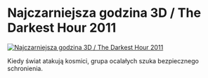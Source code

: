 Najczarniejsza godzina 3D / The Darkest Hour 2011 
=============
[![Najczarniejsza godzina 3D / The Darkest Hour 2011 ](http://vidos.pl/images/player.gif)](http://vidos.pl/najczarniejsza-godzina-3d-the-darkest-hour-2011)

 Kiedy świat atakują kosmici, grupa ocalałych szuka bezpiecznego schronienia.
